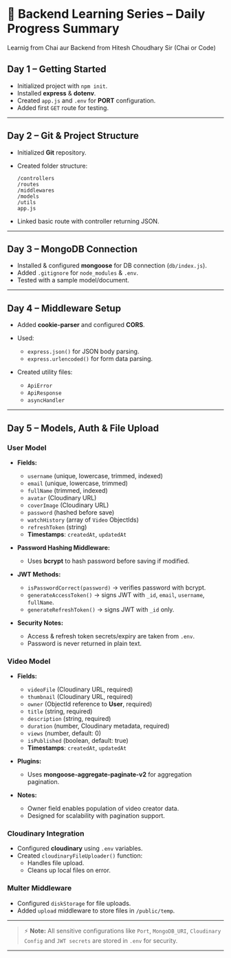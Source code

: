 # 📜 Backend Learning Series – Daily Progress Summary

Learnig from Chai aur Backend from Hitesh Choudhary Sir (Chai or Code)

## **Day 1 – Getting Started**

- Initialized project with `npm init`.
- Installed **express** & **dotenv**.
- Created `app.js` and `.env` for **PORT** configuration.
- Added first `GET` route for testing.

---

## **Day 2 – Git & Project Structure**

- Initialized **Git** repository.
- Created folder structure:

  ```
  /controllers
  /routes
  /middlewares
  /models
  /utils
  app.js
  ```

- Linked basic route with controller returning JSON.

---

## **Day 3 – MongoDB Connection**

- Installed & configured **mongoose** for DB connection (`db/index.js`).
- Added `.gitignore` for `node_modules` & `.env`.
- Tested with a sample model/document.

---

## **Day 4 – Middleware Setup**

- Added **cookie-parser** and configured **CORS**.
- Used:
  - `express.json()` for JSON body parsing.
  - `express.urlencoded()` for form data parsing.

- Created utility files:
  - `ApiError`
  - `ApiResponse`
  - `asyncHandler`

---

## **Day 5 – Models, Auth & File Upload**

### **User Model**

- **Fields:**
  - `username` (unique, lowercase, trimmed, indexed)
  - `email` (unique, lowercase, trimmed)
  - `fullName` (trimmed, indexed)
  - `avatar` (Cloudinary URL)
  - `coverImage` (Cloudinary URL)
  - `password` (hashed before save)
  - `watchHistory` (array of `Video` ObjectIds)
  - `refreshToken` (string)
  - **Timestamps**: `createdAt`, `updatedAt`

- **Password Hashing Middleware:**
  - Uses **bcrypt** to hash password before saving if modified.

- **JWT Methods:**
  - `isPasswordCorrect(password)` → verifies password with bcrypt.
  - `generateAccessToken()` → signs JWT with `_id`, `email`, `username`, `fullName`.
  - `generateRefreshToken()` → signs JWT with `_id` only.

- **Security Notes:**
  - Access & refresh token secrets/expiry are taken from `.env`.
  - Password is never returned in plain text.

### **Video Model**

- **Fields:**
  - `videoFile` (Cloudinary URL, required)
  - `thumbnail` (Cloudinary URL, required)
  - `owner` (ObjectId reference to **User**, required)
  - `title` (string, required)
  - `description` (string, required)
  - `duration` (number, Cloudinary metadata, required)
  - `views` (number, default: 0)
  - `isPublished` (boolean, default: true)
  - **Timestamps**: `createdAt`, `updatedAt`

- **Plugins:**
  - Uses **mongoose-aggregate-paginate-v2** for aggregation pagination.

- **Notes:**
  - Owner field enables population of video creator data.
  - Designed for scalability with pagination support.

### **Cloudinary Integration**

- Configured **cloudinary** using `.env` variables.
- Created `cloudinaryFileUploader()` function:
  - Handles file upload.
  - Cleans up local files on error.

### **Multer Middleware**

- Configured `diskStorage` for file uploads.
- Added `upload` middleware to store files in `/public/temp`.

---

> ⚡ **Note:** All sensitive configurations like `Port`, `MongoDB_URI`, `Cloudinary Config` and `JWT secrets` are stored in `.env` for security.

---
